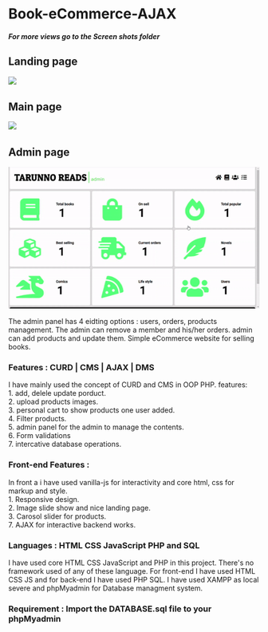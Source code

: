 # Book-eCommerce-AJAX

##### For more views go to the Screen shots folder
## Landing page
![](GIF/view1.gif)
## Main page
![](GIF/view2.gif)
## Admin page
![](GIF/view3.gif)

The admin panel has 4 eidting options : users, orders, products management. The admin can remove a member and his/her orders.
admin can add products and update them. Simple eCommerce website for selling books.

### Features : CURD | CMS | AJAX | DMS
I have mainly used the concept of CURD and CMS in OOP PHP.
features:<br>
        1. add, delele update porduct.<br>
        2. upload products images.<br>
        3. personal cart to show products one user added.<br>
        4. Filter products.<br>
        5. admin panel for the admin to manage the contents.<br>
        6. Form validations <br>
        7. intercative database operations.<br>

### Front-end Features :
In front a i have used vanilla-js for interactivity
and core html, css for markup and style.<br>
        1. Responsive design. <br>
        2. Image slide show and nice landing page.<br>
        3. Carosol slider for products.<br> 
        7. AJAX for interactive backend works.<br>
              
### Languages : HTML CSS JavaScript PHP and SQL
I have used core HTML CSS JavaScript and PHP in this project. There's no framework used of any of these language.
For front-end I have used HTML CSS JS and for back-end I have used PHP SQL.
I have used XAMPP as local severe and phpMyadmin for Database managment system.

### Requirement : Import the DATABASE.sql file to your phpMyadmin 
